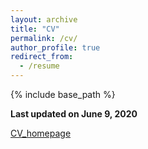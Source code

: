 ```yaml
---
layout: archive
title: "CV"
permalink: /cv/
author_profile: true
redirect_from:
  - /resume
---
```


{% include base_path %}

**Last updated on June 9, 2020**

[CV_homepage](http://Sue-syx.github.io/files/CV.pdf )

